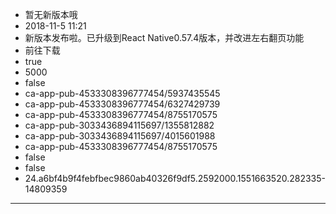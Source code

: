 - 暂无新版本哦
- 2018-11-5 11:21
- 新版本发布啦。已升级到React Native0.57.4版本，并改进左右翻页功能
- 前往下载
- true
- 5000
- false
- ca-app-pub-4533308396777454/5937435545
- ca-app-pub-4533308396777454/6327429739
- ca-app-pub-4533308396777454/8755170575
- ca-app-pub-3033436894115697/1355812882
- ca-app-pub-3033436894115697/4015601988
- ca-app-pub-4533308396777454/8755170575
- false
- false
- 24.a6bf4b9f4febfbec9860ab40326f9df5.2592000.1551663520.282335-14809359
---
